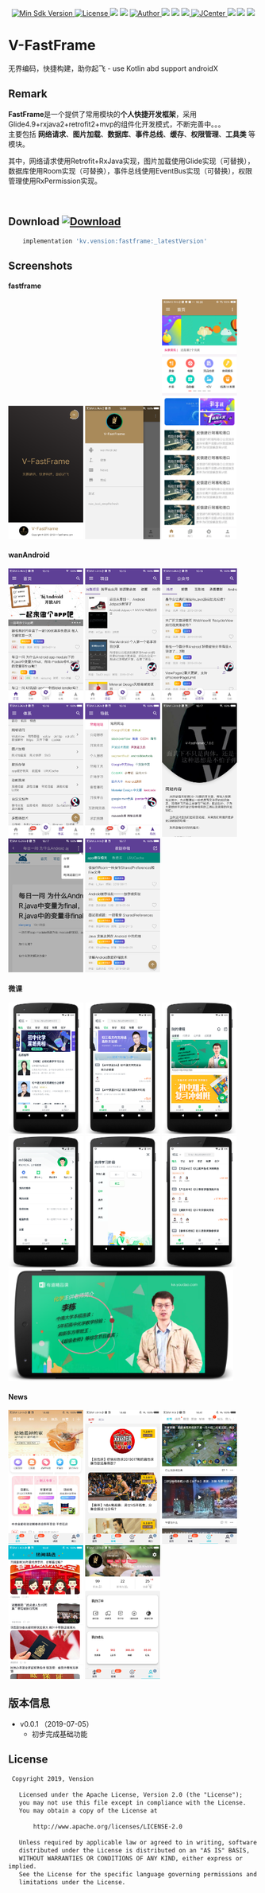 <p align="center">
  <a href="https://android-arsenal.com/api?level=19">
    <img src="https://img.shields.io/badge/API-19%2B-green.svg?style=flat-square" alt="Min Sdk Version" />
  </a>
  <a href="http://www.apache.org/licenses/LICENSE-2.0">
     <img src="http://img.shields.io/badge/License-Apache%202.0-blue.svg?style=flat-square" alt="License" />
  </a>
  <a href="#"><img src="https://img.shields.io/badge/%E9%9D%A2%E5%90%91-Android%E5%BC%80%E5%8F%91-%232CC159.svg"></a>
  <a href="#"><img src="https://img.shields.io/badge/language-kotlin-orange.svg"></a>
  <a href="https://github.com/Vension">
    <img src="https://img.shields.io/badge/Author-Vension-brightgreen.svg?style=flat-square" alt="Author" />
  </a>
  <a href="#"><img src="https://img.shields.io/github/languages/count/unboundedcode/V-FastFrame.svg"></a>
  <a href="#"><img src="https://img.shields.io/github/languages/top/unboundedcode/V-FastFrame.svg?style=flat-square"></a>
  <a href="https://github.com/unboundedcode/V-FastFrame/releases">
    <img src="https://img.shields.io/github/release/unboundedcode/V-FastFrame.svg">
  </a>
  <a href="https://bintray.com/vension/vensionCenter/V-FastFrame/_latestVersion">
     <img src="https://api.bintray.com/packages/vension/vensionCenter/V-FastFrame/images/download.svg?style=flat-square" alt="JCenter" />
  </a>
  <a href="#"><img src="https://img.shields.io/github/repo-size/unboundedcode/V-FastFrame.svg?style=flat-square"></a>
  <a href="#"><img src="https://img.shields.io/github/languages/code-size/unboundedcode/V-FastFrame.svg?style=flat-square"></a>
  <a href="#"><img src="https://img.shields.io/github/downloads/unboundedcode/V-FastFrame/total.svg?style=flat-square"></a>
</p>

# V-FastFrame
无界编码，快捷构建，助你起飞 - use Kotlin abd support androidX

## Remark
**FastFrame**是一个提供了常用模块的**个人快捷开发框架**，采用Glide4.9+rxjava2+retrofit2+mvp的组件化开发模式，不断完善中。。。
<br>
主要包括 **网络请求**、**图片加载**、**数据库**、**事件总线**、**缓存**、**权限管理**、**工具类** 等模块。

其中，网络请求使用Retrofit+RxJava实现，图片加载使用Glide实现（可替换），数据库使用Room实现（可替换），事件总线使用EventBus实现（可替换），权限管理使用RxPermission实现。

<br>


## Download [ ![Download](https://api.bintray.com/packages/vension/vensionCenter/V-FastFrame/images/download.svg) ](https://bintray.com/vension/vensionCenter/V-FastFrame/_latestVersion)
``` gradle
    implementation 'kv.vension:fastframe:_latestVersion'
```

## Screenshots

#### fastframe
<a href="screenshots/fastframe_1.png"><img src="screenshots/fastframe_1.png" width="30%"/></a>
<a href="screenshots/fastframe_2.png"><img src="screenshots/fastframe_2.png" width="30%"/></a>
<a href="screenshots/fastframe_3.png"><img src="screenshots/fastframe_3.png" width="30%"/></a>

#### wanAndroid
<a href="screenshots/wan/wan_1.png"><img src="screenshots/wan/wan_1.png" width="30%"/></a>
<a href="screenshots/wan/wan_2.png"><img src="screenshots/wan/wan_2.png" width="30%"/></a>
<a href="screenshots/wan/wan_3.png"><img src="screenshots/wan/wan_3.png" width="30%"/></a>
<a href="screenshots/wan/wan_4.png"><img src="screenshots/wan/wan_4.png" width="30%"/></a>
<a href="screenshots/wan/wan_5.png"><img src="screenshots/wan/wan_5.png" width="30%"/></a>
<a href="screenshots/wan/wan_6.png"><img src="screenshots/wan/wan_6.png" width="30%"/></a>
<a href="screenshots/wan/wan_7.png"><img src="screenshots/wan/wan_7.png" width="30%"/></a>
<a href="screenshots/wan/wan_8.png"><img src="screenshots/wan/wan_8.png" width="30%"/></a>

#### 微课
<a href="screenshots/wk/one.png"><img src="screenshots/wk/one.png" width="30%"/></a> 
<a href="screenshots/wk/two.png"><img src="screenshots/wk/two.png" width="30%"/></a>
<a href="screenshots/wk/three.png"><img src="screenshots/wk/three.png" width="30%"/></a>
<a href="screenshots/wk/four.png"><img src="screenshots/wk/four.png" width="30%"/></a> 
<a href="screenshots/wk/five.png"><img src="screenshots/wk/five.png" width="30%"/></a>
<a href="screenshots/wk/.png"><img src="screenshots/wk/six.png" width="30%"/></a>
<a href="screenshots/wk/seven.png"><img src="screenshots/wk/seven.png" width="90%"/></a> 

#### News
<a href="screenshots/news/news_1.png"><img src="screenshots/news/news_1.png" width="30%"/></a> 
<a href="screenshots/news/news_2.png"><img src="screenshots/news/news_2.png" width="30%"/></a> 
<a href="screenshots/news/news_3.png"><img src="screenshots/news/news_3.png" width="30%"/></a> 
<a href="screenshots/news/news_4.png"><img src="screenshots/news/news_4.png" width="30%"/></a> 
<a href="screenshots/news/news_5.png"><img src="screenshots/news/news_5.png" width="30%"/></a> 

## 版本信息
 - v0.0.1 （2019-07-05）
   - 初步完成基础功能
   
## License


```
 Copyright 2019, Vension

   Licensed under the Apache License, Version 2.0 (the "License");
   you may not use this file except in compliance with the License.
   You may obtain a copy of the License at

       http://www.apache.org/licenses/LICENSE-2.0

   Unless required by applicable law or agreed to in writing, software
   distributed under the License is distributed on an "AS IS" BASIS,
   WITHOUT WARRANTIES OR CONDITIONS OF ANY KIND, either express or implied.
   See the License for the specific language governing permissions and
   limitations under the License.
```
